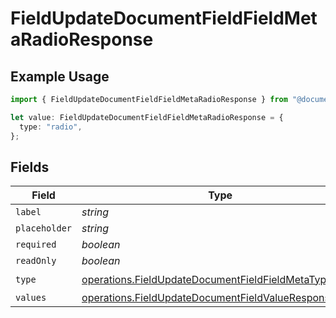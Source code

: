# FieldUpdateDocumentFieldFieldMetaRadioResponse

## Example Usage

```typescript
import { FieldUpdateDocumentFieldFieldMetaRadioResponse } from "@documenso/sdk-typescript/models/operations";

let value: FieldUpdateDocumentFieldFieldMetaRadioResponse = {
  type: "radio",
};
```

## Fields

| Field                                                                                                                          | Type                                                                                                                           | Required                                                                                                                       | Description                                                                                                                    |
| ------------------------------------------------------------------------------------------------------------------------------ | ------------------------------------------------------------------------------------------------------------------------------ | ------------------------------------------------------------------------------------------------------------------------------ | ------------------------------------------------------------------------------------------------------------------------------ |
| `label`                                                                                                                        | *string*                                                                                                                       | :heavy_minus_sign:                                                                                                             | N/A                                                                                                                            |
| `placeholder`                                                                                                                  | *string*                                                                                                                       | :heavy_minus_sign:                                                                                                             | N/A                                                                                                                            |
| `required`                                                                                                                     | *boolean*                                                                                                                      | :heavy_minus_sign:                                                                                                             | N/A                                                                                                                            |
| `readOnly`                                                                                                                     | *boolean*                                                                                                                      | :heavy_minus_sign:                                                                                                             | N/A                                                                                                                            |
| `type`                                                                                                                         | [operations.FieldUpdateDocumentFieldFieldMetaTypeRadio](../../models/operations/fieldupdatedocumentfieldfieldmetatyperadio.md) | :heavy_check_mark:                                                                                                             | N/A                                                                                                                            |
| `values`                                                                                                                       | [operations.FieldUpdateDocumentFieldValueResponse1](../../models/operations/fieldupdatedocumentfieldvalueresponse1.md)[]       | :heavy_minus_sign:                                                                                                             | N/A                                                                                                                            |